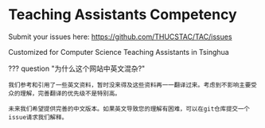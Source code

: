 # Teaching Assistants Competency

Submit your issues here: https://github.com/THUCSTAC/TAC/issues

Customized for Computer Science Teaching Assistants in Tsinghua

??? question "为什么这个网站中英文混杂?"

    我们参考和引用了一些英文资料，暂时没来得及这些资料再一一翻译过来。考虑到不影响主要受众的理解，完善翻译的优先级不是特别高。

    未来我们希望提供完善的中文版本。如果英文导致您的理解有困难，可以在git仓库提交一个issue请求我们解释。